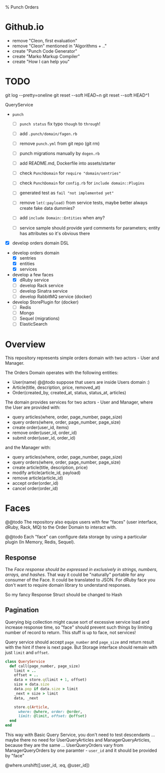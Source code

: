 % Punch Orders

# Github.io

- remove "Cleon, first evaluation"
- remove "Cleon" mentioned in "Algorithms + .."
- create "Punch Code Generator"
- create "Marko Markup Compiler"
- create "How I can help you"

# TODO

git log --pretty=oneline
git reset --soft HEAD~n
git reset --soft HEAD^1

QueryService

- `punch`
  - [ ] `punch status` fix typo `though` to `through`!
  - [ ] add `.punch/domain/fagen.rb`
  - [ ] remove `punch.yml` from git repo (git rm)
  - [ ] punch migrations manually by `dogen.rb`
  - [ ] add README.md, Dockerfile into assets/starter
  - [ ] check `PunchDomain` for `require "domain/sentries"`
  - [ ] check `PunchDomain` for `config.rb` for `include domain::Plugins`
  - [ ] generated test as `fail "not implemented yet"`
  - [ ] remove `let(:payload)` from service tests, maybe better always create fake data dummies?
  - [ ] add `include Domain::Entities` when any?
  - [ ] service sample should provide yard comments for parameters; entity has attributes so it's obvious there


- [x] develop orders domain DSL
- develop orders domain
  - [x] sentries
  - [x] entities
  - [x] services
- develop a few faces
  - [x] dRuby service
  - [ ] develop Rack service
  - [ ] develop Sinatra service
  - [ ] develop RabbitMQ service (docker)
- develop StorePlugin for (docker)
  - [ ] Redis
  - [ ] Mongo
  - [ ] Sequel (migrations)
  - [ ] ElasticSearch

# Overview

This repository represents simple orders domain with two actors - User and Manager.

The Orders Domain operates with the following entities:

- User(name) @@todo suppose that users are inside Users domain :)
- Article(title, description, price, removed_at)
- Order(created_by, created_at, status, status_at, articles)

The domain provides services for two actors - User and Manager, where the User are provided with:

- query articles(where, order, page_number, page_size)
- query orders(where, order, page_number, page_size)
- create order(user_id, items)
- remove order(user_id, order_id)
- submit order(user_id, order_id)

and the Manager with:

- query articles(where, order, page_number, page_size)
- query orders(where, order, page_number, page_size)
- create article(title, description, price)
- modify article(article_id, payload)
- remove article(article_id)
- accept order(order_id)
- cancel order(order_id)

# Faces

@@todo The repository also equips users with few "faces" (user interface, dRuby, Rack, MQ) to the Order Domain to interact with.

@@todo Each "face" can configure data storage by using a particular plugin (In Memory, Redis, Sequel).

## Response

The _Face response should be expressed in exclusively in strings, numbers, arrays, and hashes_. That way it could be "naturally" portable for any consumer of the Face. It could be translated to JSON. For dRuby face you don't want to require domain library to understand responses.

So my fancy Response Struct should be changed to Hash

## Pagination

Querying big collection might cause sort of excessive service load and increase response time, so "face" should prevent such things by limiting number of record to return. This stuff is up to face, not services!

Query service should accept `page_number` and `page_size` and return result with the hint if there is next page. But Storage interface should remain with just `limit` and `offset`.

```ruby
class QueryService
  def call(page_number, page_size)
    limit = ..
    offset = ..
    data = store.q(limit + 1, offset)
    size = data.size
    data.pop if data.size > limit
    _next = size > limit
    data, _next

    store.q(Article,
      where: @where, order: @order,
      limit: @limit, offset: @offset)
  end
end
```

This way with Basic Query Service, you don't need to test descendants ... maybe there no need for UserQueryArticles and ManagerQueryArticles, because they are the same ... UserQueryOrders vary from ManagerQueryOrders by one paramter - `user_id` and it should be provided by "face"

@where.unshift([:user_id, :eq, @user_id])
